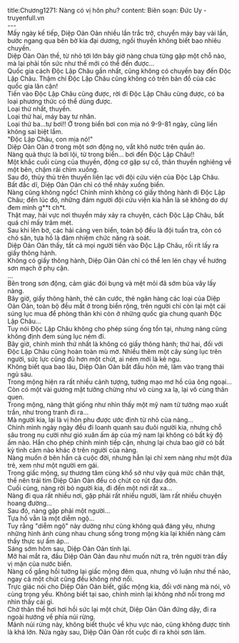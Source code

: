 title:Chương1271: Nàng có vị hôn phu?
content:
Biên soạn: Đức Uy - truyenfull.vn<br>---<br>Mấy ngày kế tiếp, Diệp Oản Oản nhiều lần trắc trở, chuyển máy bay vài lần, bước ngang qua bên bờ kia đại dương, ngồi thuyền không biết bao nhiêu chuyến.<br>Diệp Oản Oản thề, từ nhỏ tới lớn bây giờ nàng chưa từng gặp một chỗ nào, mà lại phải tốn sức như thế mới có thể đến được…<br>Quốc gia cách Độc Lập Châu gần nhất, cũng không có chuyến bay đến Độc Lập Châu. Thậm chí Độc Lập Châu cũng không có trên bản đồ của các quốc gia lân cận!<br>Tiến vào Độc Lập Châu cũng được, rời đi Độc Lập Châu cũng được, có ba loại phương thức có thể dùng được.<br>Loại thứ nhất, thuyền.<br>Loại thứ hai, máy bay tư nhân.<br>Loại thứ ba…tự bơi!! Ở trong biển bơi con mịa nó 9-9-81 ngày, cũng liền không sai biệt lắm.<br>"Độc Lập Châu, con mịa nó!"<br>Diệp Oản Oản ở trong một sơn động nọ, vắt khô nước trên quần áo.<br>Nàng quả thực là bơi lội, từ trong biển... bơi đến Độc Lập Châu!!<br>Một khắc cuối cùng của thuyền, động cơ gặp sự cố, thân thuyền nghiêng về một bên, chậm rãi chìm xuống.<br>Sau đó, thủy thủ trên thuyền liên lạc với đội cứu viện của Độc Lập Châu.<br>Bất đắc dĩ, Diệp Oản Oản chỉ có thể nhảy xuống biển.<br>Nàng cũng không ngốc! Chính mình không có giấy thông hành đi Độc Lập Châu; đến lúc đó, những đám người đội cứu viện kia hẳn là sẽ không do dự đem mình g**t ch*t.<br>Thật may, hải vực nơi thuyền máy xảy ra chuyện, cách Độc Lập Châu, bất quá chỉ mấy trăm mét.<br>Sau khi lên bờ, các hải cảng ven biển, toàn bộ đều là đội tuần tra, còn có chó săn, tựa hồ là đảm nhiệm chức năng rà soát.<br>Diệp Oản Oản thấy, tất cả mọi người tiến vào Độc Lập Châu, rối rít lấy ra giấy thông hành.<br>Không có giấy thông hành, Diệp Oản Oản chỉ có thể len lén chạy về hướng sơn mạch ở phụ cận.<br>...<br>Bên trong sơn động, cảm giác đói bụng và mệt mỏi đã sớm bủa vây lấy nàng.<br>Bây giờ, giấy thông hành, thẻ căn cước, thẻ ngân hàng các loại của Diệp Oản Oản, toàn bộ đều mất ở trong biển rộng, trên người chỉ còn lại một cái súng lục mua để phòng thân khi còn ở những quốc gia chung quanh Độc Lập Châu…<br>Tuy nói Độc Lập Châu không cho phép súng ống tồn tại, nhưng nàng cũng không định đem súng lục ném đi.<br>Bây giờ, chính mình thứ nhất là không có giấy thông hành; thứ hai, đối với Độc Lập Châu cũng hoàn toàn mù mờ. Nhiều thêm một cây súng lục trên người, sức lực cũng đủ hơn một chút, ai ném mới là kẻ ngu.<br>Không biết qua bao lâu, Diệp Oản Oản bắt đầu hôn mê, lâm vào trạng thái ngủ sâu.<br>Trong mộng hiện ra rất nhiều cảnh tượng, tướng mạo mơ hồ của ông ngoại... Còn có một vài gương mặt tưởng chừng như vô cùng xa lạ, lại vô cùng thân quen.<br>Trong mộng, nàng thật giống như nhìn thấy một mỹ nam tử tướng mạo xuất trần, như trong tranh đi ra…<br>Mà người kia, lại là vị hôn phu được ước định từ nhỏ của nàng…<br>Chính mình ngày ngày đều đi loanh quanh sau đuôi người kia, nhưng chỗ sâu trong nụ cười như gió xuân ấm áp của mỹ nam lại không có bất kỳ độ ấm nào. Hắn cho phép chính mình tiếp cận, nhưng lại chưa bao giờ có bất kỳ tình cảm nào khác ở trên người của nàng.<br>Nàng muốn ở bên hắn cả cuộc đời, nhưng hắn lại chỉ xem nàng như một đứa trẻ, xem như một người em gái.<br>Trong giấc mộng, sự thương tâm cùng khổ sở như vậy quá mức chân thật, thế nên trái tim Diệp Oản Oản đều có chút co rút đau đớn.<br>Cuối cùng, nàng rời bỏ người kia, đi đến một nơi rất xa…<br>Nàng đi qua rất nhiều nơi, gặp phải rất nhiều người, làm rất nhiều chuyện hoang đường…<br>Sau đó, nàng gặp phải một người...<br>Tựa hồ vẫn là một diễm ngộ...<br>Tuy rằng "diễm ngộ" này dường như cũng không quá đáng yêu, nhưng những hình ảnh cùng nhau chung sống trong mộng kia lại khiến nàng cảm thấy thực sự ấm áp…<br>Sáng sớm hôm sau, Diệp Oản Oản tỉnh lại.<br>Mở hai mắt ra, đầu Diệp Oản Oản đau như muốn nứt ra, trên người tràn đầy vị mặn của nước biển.<br>Nàng cố gắng hồi tưởng lại giấc mộng đêm qua, nhưng vô luận như thế nào, ngay cả một chút cũng đều không nhớ nổi.<br>Trực giác nói cho Diệp Oản Oản biết, giấc mộng kia, đối với nàng mà nói, vô cùng trọng yếu. Không biết tại sao, chính mình lại không nhớ nổi trong mơ nhìn thấy cái gì.<br>Chờ thân thể hơi hơi hồi sức lại một chút, Diệp Oản Oản đứng dậy, đi ra ngoài hướng về phía núi rừng.<br>Mảnh núi rừng này, không biết thuộc về khu vực nào, cũng không được tính là khá lớn. Nửa ngày sau, Diệp Oản Oản rốt cuộc đi ra khỏi sơn lâm.